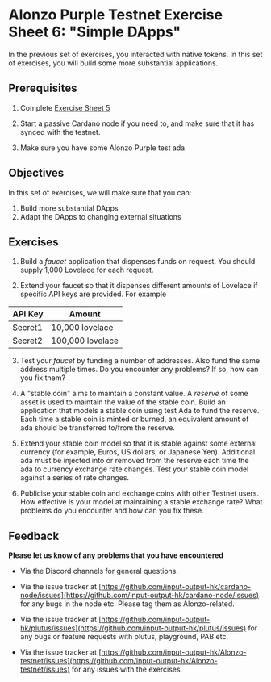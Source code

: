 # Alonzo Purple Testnet Exercise Sheet 6: "Simple DApps" #

In the previous set of exercises, you interacted with native tokens. In this set of exercises, you will build some more substantial applications.

## Prerequisites ##

1. Complete [Exercise Sheet 5](5_Alonzo-purple-exercise-5.md)

2. Start a passive Cardano node if you need to, and make sure that it has synced with the testnet.

3. Make sure you have some Alonzo Purple test ada

## Objectives ##

In this set of exercises, we will make sure that you can:

1. Build more substantial DApps
2. Adapt the DApps to changing external situations

## Exercises ##

1. Build a _faucet_ application that dispenses funds on request. You should supply 1,000 Lovelace for each request.

2. Extend your faucet so that it dispenses different amounts of Lovelace if specific API keys are provided. For example

| **API Key** | **Amount** |
| --- | --- |
| Secret1 | 10,000 lovelace |
| Secret2 | 100,000 lovelace |

3. Test your _faucet_ by funding a number of addresses. Also fund the same address multiple times. Do you encounter any problems? If so, how can you fix them?

4. A "stable coin" aims to maintain a constant value. A _reserve_ of some asset is used to maintain the value of the stable coin. Build an application that models a stable coin using test Ada to fund the reserve. Each time a stable coin is minted or burned, an equivalent amount of ada should be transferred to/from the reserve.

5. Extend your stable coin model so that it is stable against some external currency (for example, Euros, US dollars, or Japanese Yen). Additional ada must be injected into or removed from the reserve each time the ada to currency exchange rate changes. Test your stable coin model against a series of rate changes.

6. Publicise your stable coin and exchange coins with other Testnet users. How effective is your model at maintaining a stable exchange rate? What problems do you encounter and how can you fix these.

## Feedback


**Please let us know of any problems that you have encountered**

- Via the Discord channels for general questions.

- Via the issue tracker at [https://github.com/input-output-hk/cardano-node/issues](https://github.com/input-output-hk/cardano-node/issues) for any bugs in the node etc.  Please tag them as Alonzo-related.

- Via the issue tracker at [https://github.com/input-output-hk/plutus/issues](https://github.com/input-output-hk/plutus/issues) for any bugs or feature requests with plutus, playground, PAB etc.

- Via the issue tracker at [https://github.com/input-output-hk/Alonzo-testnet/issues](https://github.com/input-output-hk/Alonzo-testnet/issues) for any issues with the exercises.


